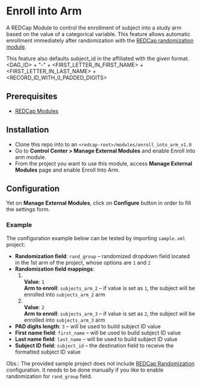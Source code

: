 # Enroll into Arm

A REDCap Module to control the enrollment of subject into a study arm based on the value of a categorical variable. This feature allows automatic enrollment immediately after randomization with the [REDCap randomization module](https://apps.icts.uiowa.edu/confluence/display/REDCapDocs/REDCap+Randomization+Module).

This feature also defaults subject_id in the affiliated with the given format.
<DAG_ID> + "-" + <FIRST_LETTER_IN_FIRST_NAME> + <FIRST_LETTER_IN_LAST_NAME> + <RECORD_ID_WITH_0_PADDED_DIGITS>

## Prerequisites
- [REDCap Modules](https://github.com/vanderbilt/redcap-external-modules)

## Installation
- Clone this repo into to an `<redcap-root>/modules/enroll_into_arm_v1.0`
- Go to **Control Center > Manage External Modules** and enable Enroll into arm module.
- From the project you want to use this module, access **Manage External Modules** page and enable Enroll Into Arm.

## Configuration
Yet on **Manage External Modules**, click on **Configure** button in order to fill the settings form.

### Example
The configuration example below can be tested by importing `sample.xml` project:

* **Randomization field**: `rand_group` – randomized dropdown field located in the 1st arm of the project, whose options are `1` and `2`
* **Randomization field mappings**:
  1. <br>**Value**: `1`<br>**Arm to enroll**: `subjects_arm_2` – if value is set as `1`, the subject will be enrolled into `subjects_arm_2` arm
  2. <br>**Value**: `2`<br>**Arm to enroll**: `subjects_arm_3` – if value is set as `2`, the subject will be enrolled into `subjects_arm_3` arm
* **PAD digits length**: `3` – will be used to build subject ID value
* **First name field**: `first_name` – will be used to build subject ID value
* **Last name field**: `last_name` – will be used to build subject ID value
* **Subject ID field**: `subject_id` – the destination field to receive the formatted subject ID value

Obs.: The provided sample project does not include [REDCap Randomization](https://apps.icts.uiowa.edu/confluence/display/REDCapDocs/REDCap+Randomization+Module) configuration. It needs to be done manually if you like to enable randomization for `rand_group` field.
